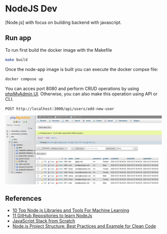 # NodeJS Dev
[Node.js] with focus on building backend with javascript.

## Run app

To run first build the docker image with the Makefile
```bash
make build
```
Once the node-app image is built you can execute the docker compse file:

```bash
docker compose up
```
You can acces port 8080 and perform CRUD operations by using [phpMyAdmin UI](https://www.phpmyadmin.net/). Otherwise, you can also make this operation using API or CLI.
```
POST http://localhost:3000/api/users/add-new-user
```

![DB User Interface](images/mysql_db_nodejs_1.jpg)
## References
- [10 Top Node.js Libraries and Tools For Machine Learning](https://www.corbado.com/blog/10-top-nodejs-libraries-machine-learning)
- [11 GitHub Repositories to learn NodeJs](https://shefali.dev/github-repositories-to-learn-nodejs/)
- [JavaScript Stack from Scratch](https://github.com/verekia/js-stack-from-scratch/tree/master)
- [Node.js Project Structure: Best Practices and Example for Clean Code](https://medium.com/@jayjethava101/node-js-project-structure-best-practices-and-example-for-clean-code-3e1f5530fd3b)
